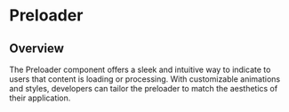 # Preloader

## Overview


The Preloader component offers a sleek and intuitive way to indicate to users that content is loading or processing. With customizable animations and styles, developers can tailor the preloader to match the aesthetics of their application. 
